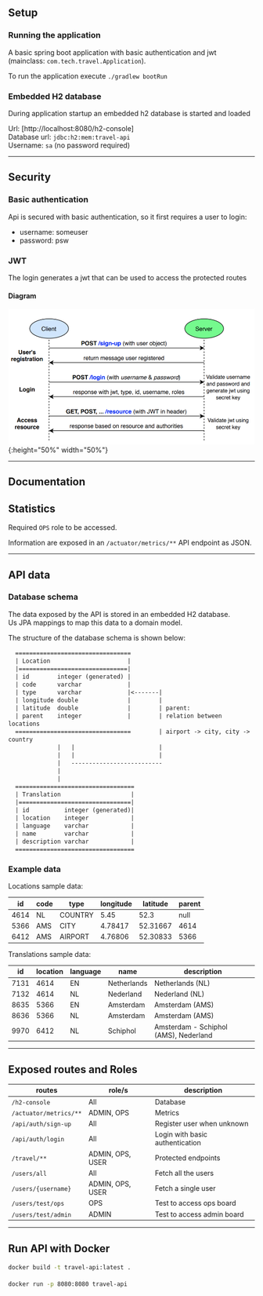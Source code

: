 Setup
-----

### Running the application

A basic spring boot application with basic authentication and jwt (mainclass: `com.tech.travel.Application`).

To run the application execute `./gradlew bootRun`

### Embedded H2 database

During application startup an embedded h2 database is started and loaded  

Url: [http://localhost:8080/h2-console]   
Database url: `jdbc:h2:mem:travel-api`   
Username: `sa` (no password required)   

---

Security
--------

### Basic authentication

Api is secured with basic authentication, so it first requires a user to login:
- username: someuser
- password: psw

### JWT

The login generates a jwt that can be used to access the protected routes

#### Diagram
![Basic flow of the API authentication authorization](charts/basic_auth_jwt.png){:height="50%" width="50%"}

---

Documentation
-------------



Statistics
----------

Required `OPS` role to be accessed.

Information are exposed in an `/actuator/metrics/**` API endpoint as JSON.

---

API data
--------

### Database schema

The data exposed by the API is stored in an embedded H2 database.   
Us JPA mappings to map this data to a domain model.   

The structure of the database schema is shown below:

      =================================
      | Location                      |
      |===============================|
      | id        integer (generated) |
      | code      varchar             |
      | type      varchar             |<-------|
      | longitude double              |        |
      | latitude  double              |        | parent:                           
      | parent    integer             |        | relation between locations 
      =================================        | airport -> city, city -> country   
                  |   |                        |
                  |   |                        |
                  |   --------------------------
                  |
                  |
      ==================================
      | Translation                    |
      |================================|
      | id          integer (generated)|
      | location    integer            |
      | language    varchar            |
      | name        varchar            |
      | description varchar            |
      ==================================
      
### Example data

Locations sample data:

| id  | code | type    | longitude | latitude | parent |
|-----|------|---------|-----------|----------|--------|
| 4614| NL   | COUNTRY | 5.45      | 52.3     | null   |
| 5366| AMS  | CITY    | 4.78417   | 52.31667 | 4614   |
| 6412| AMS  | AIRPORT | 4.76806   | 52.30833 | 5366   |

Translations sample data:

| id   | location | language | name        | description                           |
|------|----------|----------|-------------|---------------------------------------|
| 7131 | 4614     | EN       | Netherlands | Netherlands (NL)                      |
| 7132 | 4614     | NL       | Nederland   | Nederland (NL)                        |
| 8635 | 5366     | EN       | Amsterdam   | Amsterdam (AMS)                       |
| 8636 | 5366     | NL       | Amsterdam   | Amsterdam (AMS)                       |
| 9970 | 6412     | NL       | Schiphol    | Amsterdam - Schiphol (AMS), Nederland |

---

Exposed routes and Roles
-----

| routes                     | role/s           | description                      |
|----------------------------|------------------|----------------------------------|
| ```/h2-console```          | All              | Database                         |
| ```/actuator/metrics/**``` | ADMIN, OPS       | Metrics                          |
| ```/api/auth/sign-up```    | All              | Register user when unknown       |
| ```/api/auth/login```      | All              | Login with basic authentication  |
| ```/travel/**```           | ADMIN, OPS, USER | Protected endpoints              |
| ```/users/all```           | All              | Fetch all the users              |
| ```/users/{username}```    | ADMIN, OPS, USER | Fetch a single user              |
| ```/users/test/ops```      | OPS              | Test to access ops board         |
| ```/users/test/admin```    | ADMIN            | Test to access admin board       |

---

Run API with Docker
---------------
```bash
docker build -t travel-api:latest .

docker run -p 8080:8080 travel-api
```

